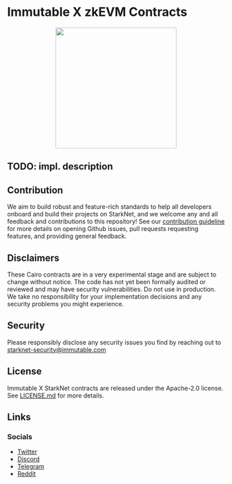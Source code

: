 # Immutable X zkEVM Contracts

<p align="center"><img src="https://cdn.dribbble.com/users/1299339/screenshots/7133657/media/837237d447d36581ebd59ec36d30daea.gif" width="280"/></p>

## TODO: impl. description

## Contribution

We aim to build robust and feature-rich standards to help all developers onboard and build their projects on StarkNet, and we welcome any and all feedback and contributions to this repository! See our [contribution guideline](CONTRIBUTING.md) for more details on opening Github issues, pull requests requesting features, and providing general feedback.

## Disclaimers

These Cairo contracts are in a very experimental stage and are subject to change without notice. The code has not yet been formally audited or reviewed and may have security vulnerabilities. Do not use in production. We take no responsibility for your implementation decisions and any security problems you might experience.

## Security

Please responsibly disclose any security issues you find by reaching out to starknet-security@immutable.com

## License

Immutable X StarkNet contracts are released under the Apache-2.0 license. See [LICENSE.md](LICENSE.md) for more details.

## Links

### Socials

- [Twitter](https://twitter.com/Immutable)
- [Discord](https://discord.gg/6GjgPkp464)
- [Telegram](https://t.me/immutablex)
- [Reddit](https://www.reddit.com/r/ImmutableX/)